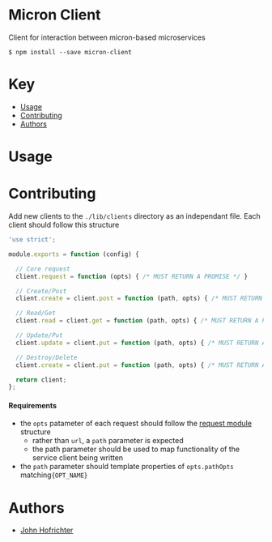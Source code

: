 # Micron Client

Client for interaction between micron-based microservices

`$ npm install --save micron-client`

# Key

- [Usage](#usage)
- [Contributing](#contibuting)
- [Authors](#authors)

# Usage

# Contributing

Add new clients to the `./lib/clients` directory as an independant file. Each client should follow this structure

```javascript
'use strict';

module.exports = function (config) {

  // Core request
  client.request = function (opts) { /* MUST RETURN A PROMISE */ }

  // Create/Post
  client.create = client.post = function (path, opts) { /* MUST RETURN A PROMISE */ }

  // Read/Get
  client.read = client.get = function (path, opts) { /* MUST RETURN A PROMISE */ }

  // Update/Put
  client.update = client.put = function (path, opts) { /* MUST RETURN A PROMISE */ }

  // Destroy/Delete
  client.create = client.put = function (path, opts) { /* MUST RETURN A PROMISE */ }

  return client;
};
```

#### Requirements

- the `opts` patameter of each request should follow the [request module](https://www.npmjs.com/package/request) structure
  - rather than `url`, a `path` parameter is expected
  - the path parameter should be used to map functionality of the service client being written
- the `path` parameter should template properties of `opts.pathOpts` matching`{OPT_NAME}`

# Authors

- [John Hofrichter](https://github.com/johnhof)
